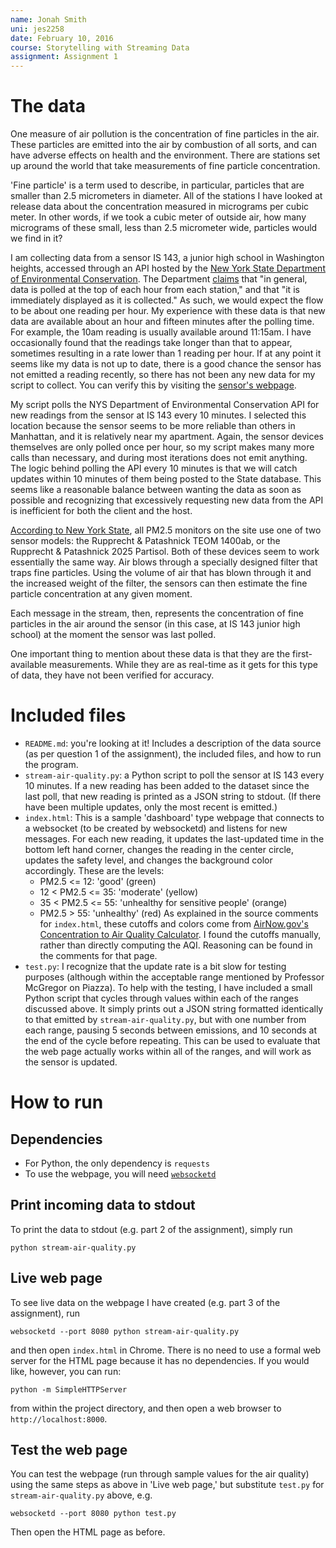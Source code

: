 ```yaml
---
name: Jonah Smith
uni: jes2258
date: February 10, 2016
course: Storytelling with Streaming Data
assignment: Assignment 1
---
```


# The data

One measure of air pollution is the concentration of fine particles in the air. These particles are emitted into the air by combustion of all sorts, and can have adverse effects on health and the environment. There are stations set up around the world that take measurements of fine particle concentration.

'Fine particle' is a term used to describe, in particular, particles that are smaller than 2.5 micrometers in diameter. All of the stations I have looked at release data about the concentration measured in micrograms per cubic meter. In other words, if we took a cubic meter of outside air, how many micrograms of these small, less than 2.5 micrometer wide, particles would we find in it?

I am collecting data from a sensor IS 143, a junior high school in Washington heights, accessed through an API hosted by the [New York State Department of Environmental Conservation](http://www.dec.ny.gov/airmon/index.php). The Department [claims](http://www.dec.ny.gov/airmon/index.php) that "in general, data is polled at the top of each hour from each station," and that "it is immediately displayed as it is collected." As such, we would expect the flow to be about one reading per hour. My experience with these data is that new data are available about an hour and fifteen minutes after the polling time. For example, the 10am reading is usually available around 11:15am. I have occasionally found that the readings take longer than that to appear, sometimes resulting in a rate lower than 1 reading per hour. If at any point it seems like my data is not up to date, there is a good chance the sensor has not emitted a reading recently, so there has not been any new data for my script to collect. You can verify this by visiting the [sensor's webpage](http://www.dec.ny.gov/airmon/stationStatus.php?stationNo=56).

My script polls the NYS Department of Environmental Conservation API for new readings from the sensor at IS 143 every 10 minutes. I selected this location because the sensor seems to be more reliable than others in Manhattan, and it is relatively near my apartment. Again, the sensor devices themselves are only polled once per hour, so my script makes many more calls than necessary, and during most iterations does not emit anything. The logic behind polling the API every 10 minutes is that we will catch updates within 10 minutes of them being posted to the State database. This seems like a reasonable balance between wanting the data as soon as possible and recognizing that excessively requesting new data from the API is inefficient for both the client and the host.

[According to New York State](http://www.dec.ny.gov/chemical/8541.html), all PM2.5 monitors on the site use one of two sensor models: the Rupprecht & Patashnick TEOM 1400ab, or the Rupprecht & Patashnick 2025 Partisol. Both of these devices seem to work essentially the same way. Air blows through a specially designed filter that traps fine particles. Using the volume of air that has blown through it and the increased weight of the filter, the sensors can then estimate the fine particle concentration at any given moment.

Each message in the stream, then, represents the concentration of fine particles in the air around the sensor (in this case, at IS 143 junior high school) at the moment the sensor was last polled.

One important thing to mention about these data is that they are the first-available measurements. While they are as real-time as it gets for this type of data, they have not been verified for accuracy.

# Included files
- `README.md`: you're looking at it! Includes a description of the data source (as per question 1 of the assignment), the included files, and how to run the program.
- `stream-air-quality.py`: a Python script to poll the sensor at IS 143 every 10 minutes. If a new reading has been added to the dataset since the last poll, that new reading is printed as a JSON string to stdout. (If there have been multiple updates, only the most recent is emitted.)
- `index.html`: This is a sample 'dashboard' type webpage that connects to a websocket (to be created by websocketd) and listens for new messages. For each new reading, it updates the last-updated time in the bottom left hand corner, changes the reading in the center circle, updates the safety level, and changes the background color accordingly. These are the levels:
	- PM2.5 <= 12: 'good' (green)
	- 12 < PM2.5 <= 35: 'moderate' (yellow)
	- 35 < PM2.5 <= 55: 'unhealthy for sensitive people' (orange)
	- PM2.5 > 55: 'unhealthy' (red)
As explained in the source comments for `index.html`, these cutoffs and colors come from [AirNow.gov's Concentration to Air Quality Calculator](http://www.airnow.gov/index.cfm?action=resources.conc_aqi_calc). I found the cutoffs manually, rather than directly computing the AQI. Reasoning can be found in the comments for that page.
- `test.py`: I recognize that the update rate is a bit slow for testing purposes (although within the acceptable range mentioned by Professor McGregor on Piazza). To help with the testing, I have included a small Python script that cycles through values within each of the ranges discussed above. It simply prints out a JSON string formatted identically to that emitted by `stream-air-quality.py`, but with one number from each range, pausing 5 seconds between emissions, and 10 seconds at the end of the cycle before repeating. This can be used to evaluate that the web page actually works within all of the ranges, and will work as the sensor is updated.

# How to run

## Dependencies
- For Python, the only dependency is `requests`
- To use the webpage, you will need [`websocketd`](http://websocketd.com/)

## Print incoming data to stdout

To print the data to stdout (e.g. part 2 of the assignment), simply run

```
python stream-air-quality.py
```

## Live web page

To see live data on the webpage I have created (e.g. part 3 of the assignment), run

```
websocketd --port 8080 python stream-air-quality.py
```

and then open `index.html` in Chrome. There is no need to use a formal web server for the HTML page because it has no dependencies. If you would like, however, you can run:

```
python -m SimpleHTTPServer
```

from within the project directory, and then open a web browser to `http://localhost:8000`.

## Test the web page

You can test the webpage (run through sample values for the air quality) using the same steps as above in 'Live web page,' but substitute `test.py` for `stream-air-quality.py` above, e.g.

```
websocketd --port 8080 python test.py
```

Then open the HTML page as before.